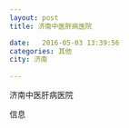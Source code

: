 ```yaml
--- 
layout: post 
title: 济南中医肝病医院

date:   2016-05-03 13:39:56 
categories: 其他  
city: 济南
  
--- 
```

   
济南中医肝病医院

信息

